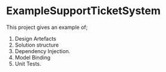 # ExampleSupportTicketSystem
This project gives an example of; 

1. Design Artefacts
2. Solution structure
3. Dependency Injection.
4. Model Binding
6. Unit Tests.

